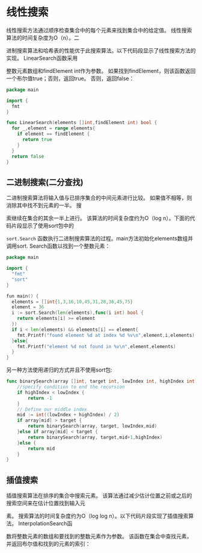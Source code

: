 # 线性搜索

线性搜索方法通过顺序检查集合中的每个元素来找到集合中的给定值。 线性搜索算法的时间复杂度为O（n）。二

进制搜索算法和哈希表的性能优于此搜索算法。以下代码段显示了线性搜索方法的实现。  LinearSearch函数采用

整数元素数组和findElement int作为参数。 如果找到findElement，则该函数返回一个布尔值true；否则，返回true。 否则，返回false：

``` go
package main

import {
  fmt
}

func LinearSearch(elements []int,findElement int) bool {
  for _,element = range elements{
    if element == findElement {
      return true
    }
  }
  return false
}
```

## 二进制搜索(二分查找)

二进制搜索算法将输入值与已排序集合的中间元素进行比较。 如果值不相等，则消除其中找不到元素的一半。 搜

索继续在集合的其余一半上进行。 该算法的时间复杂度约为O（log n）。下面的代码片段显示了使用sort包中的

`sort.Search` 函数执行二进制搜索算法的过程。main方法初始化elements数组并调用sort. Search函数以找到一个整数元素：

``` go
package main

import {
  "fmt"
  "sort"
}

fun main() {
  elements = []int{1,3,16,10,45,31,28,36,45,75}
  element = 36
  i := sort.Search(len(elements),func(i int) bool {
    return elements[i] >= element
  })
  if i < len(elements) && elements[i] == element{
    fmt.Printf("found element %d at index %d %v\n",element,i,elements)
  }else{
    fmt.Printf("element %d not found in %v\n",element,elements)
  }
}

```

另一种方法使用递归的方式并且不使用sort包:

``` go
func binarySearch(array []int, target int, lowIndex int, highIndex int) int {
    //specify condition to end the recursion
    if highIndex < lowIndex {
        return -1
    }
    // Define our middle index
    mid := int((lowIndex + highIndex) / 2)
    if array[mid] > target {
        return binarySearch(array, target, lowIndex,mid)
    }else if array[mid] < target {
        return binarySearch(array, target,mid+1,highIndex)
    }else {
        return mid
    }
}
```

## 插值搜索

插值搜索算法在排序的集合中搜索元素。 该算法通过减少估计位置之前或之后的搜索空间来在估计位置找到输入元

素。 搜索算法的时间复杂度约为O（log log n）。以下代码片段实现了插值搜索算法。  InterpolationSearch函

数将整数元素的数组和要找到的整数元素作为参数。 该函数在集合中查找元素，并返回布尔值和找到的元素的索引：
